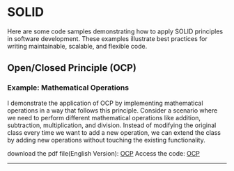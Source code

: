 # SOLID
Here are some code samples demonstrating how to apply SOLID principles in software development. These examples illustrate best practices for writing maintainable, scalable, and flexible code.

## Open/Closed Principle (OCP)

### Example: Mathematical Operations
I demonstrate the application of OCP by implementing mathematical operations in a way that follows this principle.
Consider a scenario where we need to perform different mathematical operations like addition, subtraction, multiplication, and division.
Instead of modifying the original class every time we want to add a new operation, we can extend the class by adding new operations without touching the existing functionality.

download the pdf file(English Version): [OCP](https://github.com/CodeSpresso-dev/SOLIDCodeExamplesHub/tree/main/SOLID/src/main/resources/OCP.pdf)
Access the code: [OCP](https://github.com/CodeSpresso-dev/SOLIDCodeExamplesHub/tree/main/SOLID/src/main/java/ir/mehdi/ood/solid/ocp)

---
